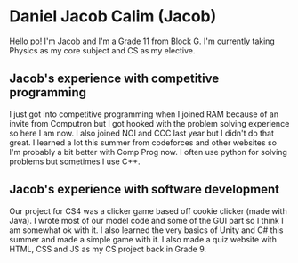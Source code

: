 # Daniel Jacob Calim (Jacob)

Hello po! I'm Jacob and I'm a Grade 11 from Block G. I'm currently taking Physics as my core subject and CS as my elective.

## Jacob's experience with competitive programming

I just got into competitive programming when I joined RAM because of an invite from Computron but I got hooked with the problem solving experience so here I am now. I also joined NOI and CCC last year but I didn't do that great. I learned a lot this summer from codeforces and other websites so I'm probably a bit better with Comp Prog now. I often use python for solving problems but sometimes I use C++.

## Jacob's experience with software development

Our project for CS4 was a clicker game based off cookie clicker (made with Java). I wrote most of our model code and some of the GUI part so I think I am somewhat ok with it. I also learned the very basics of Unity and C# this summer and made a simple game with it. I also made a quiz website with HTML, CSS and JS as my CS project back in Grade 9.
